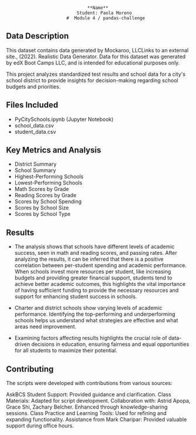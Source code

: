                                    **Name**
                               Student: Paola Moreno
                           #  Module 4 / pandas-challenge
## Data Description

This dataset contains data generated by Mockaroo, LLCLinks to an external site., (2022). Realistic Data Generator. Data for this dataset was generated by edX Boot Camps LLC, and is intended for educational 
purposes only.

This project analyzes standardized test results and school data for a city's school district to provide insights for decision-making regarding school budgets and priorities.

## Files Included
- PyCitySchools.ipynb (Jupyter Notebook)
- school_data.csv
- student_data.csv

## Key Metrics and Analysis
- District Summary
- School Summary
- Highest-Performing Schools
- Lowest-Performing Schools
- Math Scores by Grade
- Reading Scores by Grade
- Scores by School Spending
- Scores by School Size
- Scores by School Type

## Results

* The analysis shows that schools have different levels of academic success, seen in math and reading scores, and passing rates.
After analyzing the results, it can be inferred that there is a positive correlation between per-student spending and academic performance.
When schools invest more resources per student, like increasing budgets and providing greater financial support, students tend to achieve 
better academic outcomes, this highlights the vital importance of having sufficient funding to provide the necessary resources and support
for enhancing student success in schools.

* Charter and district schools show varying levels of academic performance. Identifying the top-performing and underperforming schools helps
us understand what strategies are effective and what areas need improvement.

* Examining factors affecting results highlights the crucial role of data-driven decisions in education, ensuring fairness and equal opportunities
for all students to maximize their potential.

## Contributing

The scripts were developed with contributions from various sources:

AskBCS Student Support: Provided guidance and clarification.
Class Materials: Adapted for script development.
Collaboration with: Astrid Apopa, Grace Shi, Zachary Belcher. Enhanced through knowledge-sharing sessions.
Class Practice and Learning Tools: Used for refining and expanding functionality.
Assistance from Mark Charipar: Provided valuable support during office hours.
